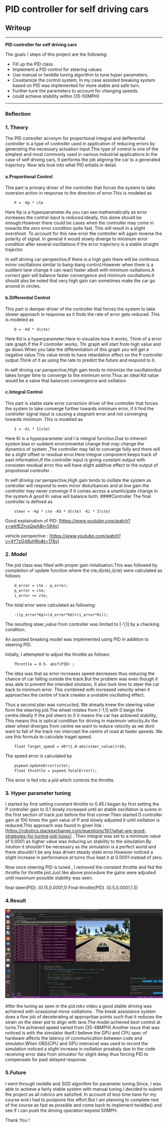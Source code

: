 # **PID controller for self driving cars** 

## Writeup 


---

**PID controller for self driving cars**

The goals / steps of this project are the following:
* Fill up the PID class
* Implement a PID control for steering values
* Use manual or twiddle tuning algorithm to tune hyper parameters.
* Coustamize the control system, In my case assisted breaking system based on PID was implemented for more stable and safe turn.
* Further tune the parameters to account for changing speeds.
* could achieve stability within (35-50MPH)


[//]: # (Image References)

[image1]: 1.png "simulator"

---

### Reflection

### 1. Theory

The PID controller acronym for proportional integral and defferential controller is a type of controller used in application of reducing errors by generating the necessary actuation input.This type of control is one of the simplest and most commonly used in various industrial applications.In the case of self driving cars, It performs the job aligning the car to a generated trajectory.
Now lets look into what PID entails in detail. 

#### a.Proportional Control
This part is primary driver of the controller that forces the system to take inversion action in response to the direction of error.This is modeled as 



		P = -Kp * cte



Here Kp is a hyperparameter.As you can see mathematically as error increases the control input is reduced.Ideally, this alone should be enough.However there could be cases when the controller may come in towards the zero error condition quite fast, This will result in a slight overshoot. To account for this new error the controller will again reverse the polarity of signal. In general it would slowly diverge to minimum error condition after several oscillations if the error trajectory is a stable straight trajector.

In self driving car perspective,If there is a high gain there will be continous minor oscillations similar to bang-bang control.However when there is a suddent lane change it can react faster albeit with minimum osillations.A correct gain will balance faster convergence and minimum oscillations.It should also be noted that very high gain can sometimes make the car go around in circles.

#### b.Differential Control
This part is damper driver of the controller that forces the system to take slower approach in response as it finds the rate of error gets reduced .This is modeled as 


		D = -Kd * d(cte)



Here Kd is a hyperparameter.Here to visualize how it works, Think of a error rate graph.If the P controller works, Thr graph will start from high value and go down.When you take the differentiation of this graph you will get a negative value.This value tends to have retardation effect on the P controller output.Think of it as using the rate to predict the future and respond to it. 

In self driving car perspective,High gain tends to minimize the oscillationbut takes longer time to converge to the minimum error.Thus an ideal Kd value would be a value that balances convergence and osillation 

#### c.Integral Control
This part is stable state error correction driver of the controller that forces the system to take converge further towards minimum error, if it find the controller signal input is causing a stagnant error and not converging towards minimum  .This is modeled as 


		I = -Ki * I(cte)


Here Ki is a hyperparameter and I is integral function.Due to inherent system bias or suddent environmental change that may change the dynamics of system ,The controller may fail to converge fully and there will be a slight offset or residual error.Here integral component keeps track of past information,If the controller input is giving constant output with consisten residual error this will have slight additive effect to the output of propotional controller .

In self driving car perspective,High gain tends to osillate the system as controller will respond to even minor disturbances and at low gain the controller may never converge if it comes across a unanticipate change in the system.A good Ki value will balance both.
####Controller
The final controller is defined as


		steer = -Kp * cte -Kd * d(cte) -Ki * I(cte)



Good explaination of PID: [https://www.youtube.com/watch?v=wkfEZmsQqiA&t=594s]


vehicle perspective : [https://www.youtube.com/watch?v=4Y7zG48uHRo&t=178s]



### 2. Model

The pid class was filled with proper gain initalisation.This was followed by completion of update function where the cte,d(cte),i(cte) were calculated as follows:



		d_error = cte - p_error;
		p_error = cte;
		i_error += cte;


The total error were calculated as following:


		-((p_error*Kp)+(d_error*Kd)+(i_error*Ki));



The resulting steer_value from controller was limited to [-1,1] by a checking condition.

An assisted breaking model was implemented using PID in addition to steering PID.

Intially, I attempted to adjust the throttle as follows:



		Throttle = 0.5- absf(PID) ;



The idea was that as error increases speed decreases thus reducing the chance of car falling outside the track.But the problem was even though it was able to prevent the intended situtaion, It also took time to steer the car back to minimum error. This combined with increased velocity when it approaches the centre of track creates a unstable oscillating effect.

Thus a second plan was concucted,
We already knew the steering value form the steering pid.The wheel rotates from [-1,1] with 0 beign the centre.Ideally if the pid steers to 0 it means the car has achieved stability, This means this is optical condition for driving in maximum velocity.As the steer wheel diverges from centre we want to reduce velocity as we dont want to fall of the track nor intercept the centre of road at faster speeds.
We use this formula to calculate traget speed.


		float Target_speed = 40*(1.0-abs(steer_value))+10;


The speed error is calculated by
 

		pspeed.UpdateError(scte);
		float throttle = pspeed.TotalError();

This error is fed into a pid which controls the throttle.




### 3. Hyper parameter tuning

I started by first setting constant throttle to 0.45.I began by first setting the P controller gain to 0.1 slowly increased until an stable oscillation is scene in the first section of track just before the first corner.Then started D controller gain at 100 times the gain value of P and slowly adjusted it until osillation is reduced.This approach was found in given link :[https://robotics.stackexchange.com/questions/167/what-are-good-strategies-for-tuning-pid-loops] . Then integral was set to a minimum value of 0.0001 as higher value was inducing un stability to the simulation.By intution it shouldn't be necessary as the simulation is a perfect world and there shouldn't be any bias driven steady state error.However noticed a slight increase in performance at turns thus kept it at 0.0001 instead of zero.

Now once steering PID is tuned , I removed the constant throttle and fed the throttle for throttle pid.Just like above procedure the gains were adjusted until maximum possible stability was seen.

final steer(PID) :(0.15,0.0001,1)
Final throttle(PID) :(0.5,0.0001,1.5)

### 4.Result

![alt text][image1]

After the tuning as seen in the pid.mkv video a  good stable driving was achieved with ocassional minor osillations . The break assistance system does a fine job of decelerating at appropritae points
such that it reduces the strain on the steer pid to align with lane.The model achieved best control at turns.The achieved speed varied from (35-48MPH).Another issue that was noticed is with the simulator itself.I believe the GPU and CPU spec of hardware affects the latency of communication between code and simulator.When OBS(CPU and GPU intensice) was used to record the simulation noticed a slight increase in osillation proabaly due to the code receiving error data from simulator for slight delay thus forcing PID to compensate for past delayed response.


### 5.Future

I went through twiddle and SGD algorithm for parameter tuning.Since, I was able to achieve a fairly stable system with manual tuning.I decided to submit the project as all rubrics are satisfied.
In account of less time have for my course end.I had to postpone this effort.But I am planning to complete rest of the course as fast as possible and come back to implement twiddle() and see if i can push the driving operation beyond 50MPH.

Thank You !
